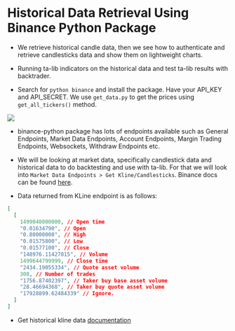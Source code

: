 # Historical Data Retrieval Using Binance Python Package

- We retrieve historical candle data, then we see how to authenticate and retrieve candlesticks data and show them on lightweight charts.

- Running ta-lib indicators on the historical data and test ta-lib results with backtrader.

- Search for `python binance` and install the package. Have your API_KEY and API_SECRET. We use `get_data.py` to get the prices using `get_all_tickers()` method.

![](https://i.imgur.com/0Y7iJRu.png)

- binance-python package has lots of endpoints available such as General Endpoints, Market Data Endpoints, Account Endpoints, Margin Trading Endpoints, Websockets, Withdraw Endpoints etc.

- We will be looking at market data, specifically candlestick data and historical data to do backtesting and use with ta-lib. For that we will look into `Market Data Endpoints > Get Kline/Candlesticks`. Binance docs can be found [here](https://binance-docs.github.io/apidocs/spot/en/#kline-candlestick-data).

- Data returned from KLine endpoint is as follows:

```json
[
  [
    1499040000000, // Open time
    "0.01634790", // Open
    "0.80000000", // High
    "0.01575800", // Low
    "0.01577100", // Close
    "148976.11427815", // Volume
    1499644799999, // Close time
    "2434.19055334", // Quote asset volume
    308, // Number of trades
    "1756.87402397", // Taker buy base asset volume
    "28.46694368", // Taker buy quote asset volume
    "17928899.62484339" // Ignore.
  ]
]
```

- Get historical kline data [documentation](https://python-binance.readthedocs.io/en/latest/market_data.html#id7)
